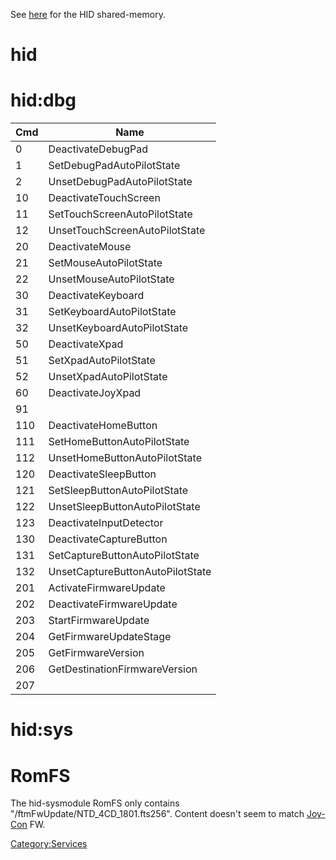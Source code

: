 See [here](HID%20Shared%20Memory.md "wikilink") for the HID
shared-memory.

# hid

# hid:dbg

| Cmd | Name                             |
| --- | -------------------------------- |
| 0   | DeactivateDebugPad               |
| 1   | SetDebugPadAutoPilotState        |
| 2   | UnsetDebugPadAutoPilotState      |
| 10  | DeactivateTouchScreen            |
| 11  | SetTouchScreenAutoPilotState     |
| 12  | UnsetTouchScreenAutoPilotState   |
| 20  | DeactivateMouse                  |
| 21  | SetMouseAutoPilotState           |
| 22  | UnsetMouseAutoPilotState         |
| 30  | DeactivateKeyboard               |
| 31  | SetKeyboardAutoPilotState        |
| 32  | UnsetKeyboardAutoPilotState      |
| 50  | DeactivateXpad                   |
| 51  | SetXpadAutoPilotState            |
| 52  | UnsetXpadAutoPilotState          |
| 60  | DeactivateJoyXpad                |
| 91  |                                  |
| 110 | DeactivateHomeButton             |
| 111 | SetHomeButtonAutoPilotState      |
| 112 | UnsetHomeButtonAutoPilotState    |
| 120 | DeactivateSleepButton            |
| 121 | SetSleepButtonAutoPilotState     |
| 122 | UnsetSleepButtonAutoPilotState   |
| 123 | DeactivateInputDetector          |
| 130 | DeactivateCaptureButton          |
| 131 | SetCaptureButtonAutoPilotState   |
| 132 | UnsetCaptureButtonAutoPilotState |
| 201 | ActivateFirmwareUpdate           |
| 202 | DeactivateFirmwareUpdate         |
| 203 | StartFirmwareUpdate              |
| 204 | GetFirmwareUpdateStage           |
| 205 | GetFirmwareVersion               |
| 206 | GetDestinationFirmwareVersion    |
| 207 |                                  |

# hid:sys

# RomFS

The hid-sysmodule RomFS only contains
"/ftmFwUpdate/NTD\_4CD\_1801.fts256". Content doesn't seem to match
[Joy-Con](Joy-Con.md "wikilink") FW.

[Category:Services](Category:Services "wikilink")
